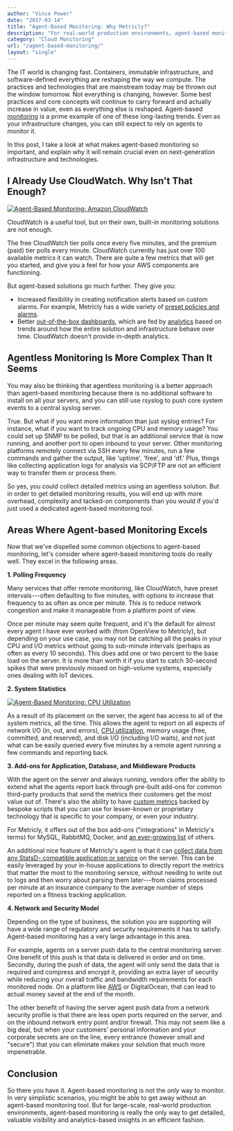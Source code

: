 ```yaml
---
author: "Vince Power"
date: "2017-03-14"
title: "Agent-Based Monitoring: Why Metricly?"
description: "For real-world production environments, agent-based monitoring is the only way to get detailed visibility and analytics-based insights. Here's why."
category: "Cloud Monitoring"
url: "/agent-based-monitoring/"
layout: "single"
---
```


The IT world is changing fast. Containers, immutable infrastructure, and software-defined everything are reshaping the way we compute. The practices and technologies that are mainstream today may be thrown out the window tomorrow. Not everything is changing, however. Some best practices and core concepts will continue to carry forward and actually increase in value, even as everything else is reshaped. Agent-based [monitoring](/inside-metricly-api/) is a prime example of one of these long-lasting trends. Even as your infrastructure changes, you can still expect to rely on agents to monitor it.

In this post, I take a look at what makes agent-based monitoring so important, and explain why it will remain crucial even on next-generation infrastructure and technologies.

I Already Use CloudWatch. Why Isn't That Enough?
------------------------------------------------

[![Agent-Based Monitoring: Amazon CloudWatch](/wp-content/uploads/2016/04/integrations-amazon-web-services.png)](/wp-content/uploads/2016/04/integrations-amazon-web-services.png)

CloudWatch is a useful tool, but on their own, built-in monitoring solutions are not enough.

The free CloudWatch tier polls once every five minutes, and the premium (paid) tier polls every minute. CloudWatch currently has just over 100 available metrics it can watch. There are quite a few metrics that will get you started, and give you a feel for how your AWS components are functioning.

But agent-based solutions go much further. They give you:

-   Increased flexibility in creating notification alerts based on custom alarms. For example, Metricly has a wide variety of [preset policies and alarms](https://help.netuitive.com/Content/Policies/DefaultPolicies/default_policies.htm).
-   Better [out-of-the-box dashboards](/aws-monitoring-best-practices/), which are fed by [analytics](https://hlp.app.netuitive.com/Content/Metrics/Analytics/analytics.htm) based on trends around how the entire solution and infrastructure behave over time. CloudWatch doesn't provide in-depth analytics.

Agentless Monitoring Is More Complex Than It Seems
--------------------------------------------------

You may also be thinking that agentless monitoring is a better approach than agent-based monitoring because there is no additional software to install on all your servers, and you can still use rsyslog to push core system events to a central syslog server.

True. But what if you want more information than just syslog entries? For instance, what if you want to track ongoing CPU and memory usage? You could set up SNMP to be polled, but that is an additional service that is now running, and another port to open inbound to your server. Other monitoring platforms remotely connect via SSH every few minutes, run a few commands and gather the output, like 'uptime', 'free', and 'df.' Plus, things like collecting application logs for analysis via SCP/FTP are not an efficient way to transfer them or process them.

So yes, you could collect detailed metrics using an agentless solution. But in order to get detailed monitoring results, you will end up with more overhead, complexity and tacked-on components than you would if you'd just used a dedicated agent-based monitoring tool.

Areas Where Agent-based Monitoring Excels
-----------------------------------------

Now that we've dispelled some common objections to agent-based monitoring, let's consider where agent-based monitoring tools do really well. They excel in the following areas.

**1\. Polling Frequency**

Many services that offer remote monitoring, like CloudWatch, have preset intervals---often defaulting to five minutes, with options to increase that frequency to as often as once per minute. This is to reduce network congestion and make it manageable from a platform point of view.

Once per minute may seem quite frequent, and it's the default for almost every agent I have ever worked with (from OpenView to Metricly), but depending on your use case, you may not be catching all the peaks in your CPU and I/O metrics without going to sub-minute intervals (perhaps as often as every 10 seconds). This does add one or two percent to the base load on the server. It is more than worth it if you start to catch 30-second spikes that were previously missed on high-volume systems, especially ones dealing with IoT devices.

**2\. System Statistics**

[![Agent-Based Monitoring: CPU Utilization](/wp-content/uploads/2017/07/Screen-Shot-2017-03-14-at-2.51.05-PM-1024x282.png)](/wp-content/uploads/2017/07/Screen-Shot-2017-03-14-at-2.51.05-PM.png)

As a result of its placement on the server, the agent has access to all of the system metrics, all the time. This allows the agent to report on all aspects of network I/O (in, out, and errors), [CPU utilization](/subtleties-ec2-cpu-utilization), memory usage (free, committed, and reserved), and disk I/O (including I/O waits), and not just what can be easily queried every five minutes by a remote agent running a few commands and reporting back.

**3\. Add-ons for Application, Database, and Middleware Products**

With the agent on the server and always running, vendors offer the ability to extend what the agents report back through pre-built add-ons for common third-party products that send the metrics their customers get the most value out of. There's also the ability to have [custom metrics](/inside-metricly-api/) backed by bespoke scripts that you can use for lesser-known or proprietary technology that is specific to your company, or even your industry.

For Metricly, it offers out of the box add-ons ("integrations" in Metricly's terms) for MySQL, RabbitMQ, Docker, and [an ever-growing list](https://docs.metricly.com/integrations/) of others.

An additional nice feature of Metricly's agent is that it can [collect data from any StatsD- compatible application or service](/using-statsd-with-metricly-for-advanced-monitoring) on the server. This can be easily leveraged by your in-house applications to directly report the metrics that matter the most to the monitoring service, without needing to write out to logs and then worry about parsing them later---from claims processed per minute at an insurance company to the average number of steps reported on a fitness tracking application.

**4\. Network and Security Model**

Depending on the type of business, the solution you are supporting will have a wide range of regulatory and security requirements it has to satisfy. Agent-based monitoring has a very large advantage in this area.

For example, agents on a server push data to the central monitoring server. One benefit of this push is that data is delivered in order and on time. Secondly, during the push of data, the agent will only send the data that is required and compress and encrypt it, providing an extra layer of security while reducing your overall traffic and bandwidth requirements for each monitored node. On a platform like [AWS](/getting-started-metricly-aws/) or DigitalOcean, that can lead to actual money saved at the end of the month.

The other benefit of having the server agent push data from a network security profile is that there are less open ports required on the server, and on the inbound network entry point and/or firewall. This may not seem like a big deal, but when your customers' personal information and your corporate secrets are on the line, every entrance (however small and "secure") that you can eliminate makes your solution that much more impenetrable.

Conclusion
----------

So there you have it. Agent-based monitoring is not the *only* way to monitor. In very simplistic scenarios, you might be able to get away without an agent-based monitoring tool. But for large-scale, real-world production environments, agent-based monitoring is really the only way to get detailed, valuable visibility and analytics-based insights in an efficient fashion.
